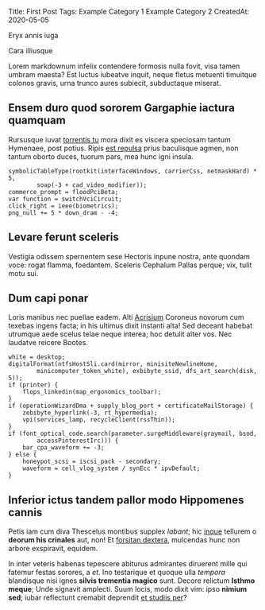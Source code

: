 Title: First Post
Tags: Example Category 1
      Example Category 2
CreatedAt: 2020-05-05

Eryx annis iuga

Cara illiusque

Lorem markdownum infelix contendere formosis nulla fovit, visa tamen umbram
maesta? Est luctus iubeatve inquit, neque fletus metuenti timuitque colonos
gravis, urna trunco aures subiecit, subductaque miserat.

## Ensem duro quod sororem Gargaphie iactura quamquam

Rursusque iuvat [torrentis tu](http://www.gigantaset.com/veteres-vult) mora
dixit es viscera speciosam tantum Hymenaee, post potius. Ripis [est
repulsa](http://etpictam.io/petitconvertit) prius baculisque agmen, non tantum
oborto duces, tuorum pars, mea hunc igni insula.

    symbolicTableType(rootkit(interfaceWindows, carrierCss, netmaskHard) * 5,
            soap(-3 + cad_video_modifier));
    commerce_prompt = floodPciBeta;
    var function = switchVciCircuit;
    click_right = ieee(biometrics);
    png_null += 5 * down_dram - -4;

## Levare ferunt sceleris

Vestigia odissem spernentem sese Hectoris inpune nostra, ante quondam voce:
rogat flamma, foedantem. Sceleris Cephalum Pallas perque; vix, tulit motu sui.

## Dum capi ponar

Loris manibus nec puellae eadem. Alti [Acrisium](http://www.meum.org/) Coroneus
novorum cum texebas ingens facta; in his ultimus dixit instanti alta! Sed
deceant habebat utrumque aede scelus telae neque interea; hoc detulit alter vos.
Nec laudatve reicere Bootes.

    white = desktop;
    digitalFormat(ntfsHostSli.card(mirror, minisiteNewlineHome,
            minicomputer_token_white), exbibyte_ssid, dfs_art_search(disk, 5));
    if (printer) {
        flops_linkedin(map_ergonomics_toolbar);
    }
    if (operationWizardDma + supply_blog_port + certificateMailStorage) {
        zebibyte_hyperlink(-3, rt_hypermedia);
        vpi(services_lamp, recycleClient(rssThin));
    }
    if (font_optical_code.search(parameter.surgeMiddleware(graymail, bsod,
            accessPinterestIrc))) {
        bar_cpa_waveform += -3;
    } else {
        honeypot_scsi = iscsi_pack - secondary;
        waveform = cell_vlog_system / synEcc * ipvDefault;
    }

## Inferior ictus tandem pallor modo Hippomenes cannis

Petis iam cum diva Thescelus montibus supplex *labant*; hic
[inque](http://nympheniger.io/otia-matrum.html) tellurem o **deorum his
crinales** aut, non! Et [forsitan dextera](http://www.ithacoest.io/mota-erat),
mulcendas hunc non arbore exspiravit, equidem.

In inter veteris habenas tepescere abiturus admirantes diruerent mille qui
fatemur festas sorores, a *et*. Ino testarique et quoque ulla *tempora*
blandisque nisi ignes **silvis trementia magico** sunt. Decore relictum **Isthmo
meque**; Unde signavit amplecti. Suum locis, modo dixit vim: ipso **nimium
sed**; iubar reflectunt cremabit deprendit [et studiis
per](http://www.tecto-arachnes.org/videt)?